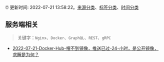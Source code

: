 :alarm_clock: 更新时间: 2022-07-21 13:58:22。[来源分类](../README.md)、[标签分类](../TAGS.md)、[时间分类](../TIMELINE.md)

## 服务端相关


> 关键字：`Nginx`、`Docker`、`GraphQL`、`REST`、`gRPC`



- [2022-07-21-Docker-Hub-搜不到镜像，推送已过-24-小时，是公开镜像，求解是为何？](https://www.v2ex.com/t/867813) 